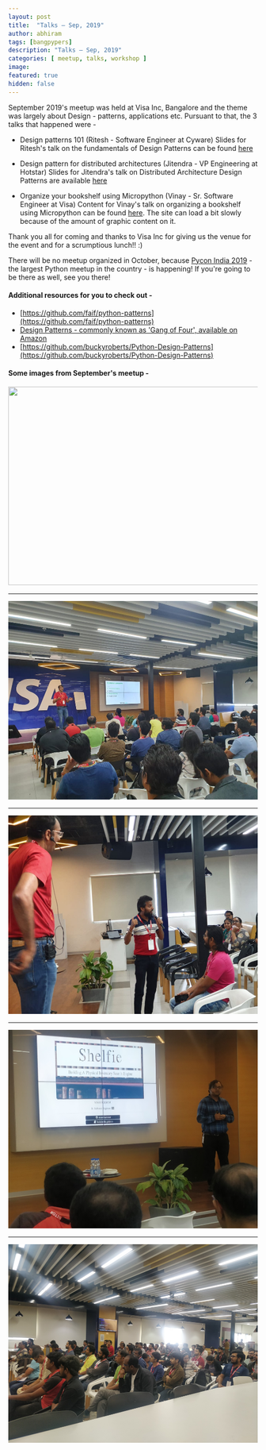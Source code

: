 ```yaml
---
layout: post
title:  "Talks – Sep, 2019"
author: abhiram
tags: [bangpypers]
description: "Talks – Sep, 2019"
categories: [ meetup, talks, workshop ]
image:
featured: true
hidden: false
---
```


September 2019's meetup was held at Visa Inc, Bangalore and the theme was largely about Design - patterns, applications etc. Pursuant to that, the 3 talks that happened were - 

-  Design patterns 101 (Ritesh - Software Engineer at Cyware)
Slides for Ritesh's talk on the fundamentals of Design Patterns can be found [here](https://www.slideshare.net/riteshagrawal5036/design-patterns-101-176009891)

-  Design pattern for distributed architectures (Jitendra - VP Engineering at Hotstar)
Slides for Jitendra's talk on Distributed Architecture Design Patterns are available [here](https://docs.google.com/presentation/d/1AEicPtrAWRgEpCOXru1RQSNm-c55yAmEJN-BFhY7et8/edit?usp=sharing)

-  Organize your bookshelf using Micropython (Vinay - Sr. Software Engineer at Visa)
Content for Vinay's talk on organizing a bookshelf using Micropython can be found [here](https://bookshelfie.gitlab.io). The site can load a bit slowly because of the amount of graphic content on it.


Thank you all for coming and thanks to Visa Inc for giving us the venue for the event and for a scrumptious lunch!! :)

There will be no meetup organized in October, because [Pycon India 2019](https://in.pycon.org/2019/) - the largest Python meetup in the country - is happening! If you're going to be there as well, see you there!

#### Additional resources for you to check out - 

- [https://github.com/faif/python-patterns](https://github.com/faif/python-patterns)
- [Design Patterns - commonly known as 'Gang of Four', available on Amazon](https://en.wikipedia.org/wiki/Design_Patterns)
- [https://github.com/buckyroberts/Python-Design-Patterns](https://github.com/buckyroberts/Python-Design-Patterns)

#### Some images from September's meetup - 

<img src="/assets/images/posts/21_Sep_2019/IMG_20190921_103809.jpg" height="400" width="600">
<hr/>
<img src="/assets/images/posts/21_Sep_2019/IMG-20190921-WA0012.jpg" height="400" width="600">
<hr/>
<img src="/assets/images/posts/21_Sep_2019/IMG-20190921-WA0009.jpg" height="400" width="600">
<hr/>
<img src="/assets/images/posts/21_Sep_2019/IMG_20190921_123251.jpg" height="400" width="600">
<hr/>
<img src="/assets/images/posts/21_Sep_2019/IMG_20190921_110558.jpg" height="400" width="600">




